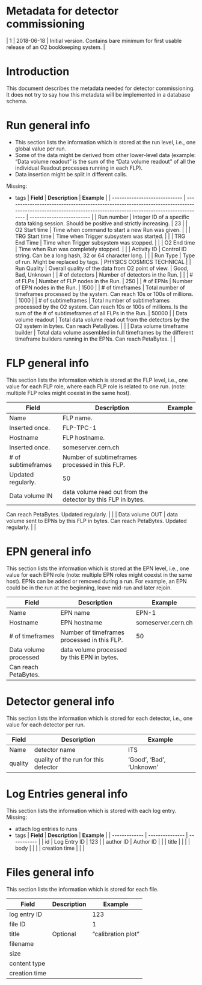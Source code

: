 # Metadata for detector commissioning

| 1 | 2018-06-18 | Initial version. Contains bare minimum for first usable release of an O2 bookkeeping system. |

# Introduction

This document describes the metadata needed for detector commissioning.
It does not try to say how this metadata will be implemented in a database schema.

# Run general info
- This section lists the information which is stored at the run level, i.e., one global value per run.  
- Some of the data might be derived from other lower-level data (example: “Data volume readout” is the sum of the “Data volume readout” of all the individual Readout processes running in each FLP). 
- Data insertion might be split in different calls. 

Missing: 

- tags
| **Field**                     | **Description**                                                                                                                                             | **Example**               |
| ----------------------------- | ----------------------------------------------------------------------------------------------------------------------------------------------------------- | ------------------------- |
| Run number                    | Integer ID of a specific data taking session. 
Should be positive and strictly increasing.                                                                  | 23                        |
| O2 Start time                 | Time when command to start a new Run was given.                                                                                                             |                           |
| TRG Start time                | Time when Trigger subsystem was started.                                                                                                                    |                           |
| TRG End Time                  | Time when Trigger subsystem was stopped.                                                                                                                    |                           |
| O2 End time                   | Time when Run was completely stopped.                                                                                                                       |                           |
| Activity ID                   | Control ID string. Can be a long hash, 32 or 64 character long.                                                                                             |                           |
| Run Type                      | Type of run. Might be replaced by tags.                                                                                                                     | PHYSICS
COSMICS
TECHNICAL |
| Run Quality                   | Overall quality of the data from O2 point of view.                                                                                                          | Good, Bad, Unknown        |
| # of detectors                | Number of detectors in the Run.                                                                                                                             |                           |
| # of FLPs                     | Number of FLP nodes in the Run.                                                                                                                             | 250                       |
| # of EPNs                     | Number of EPN nodes in the Run.                                                                                                                             | 1500                      |
| # of timeframes               | Total number of timeframes processed by the system. 
Can reach 10s or 100s of millions.                                                                     | 1000                      |
| # of subtimeframes            | Total number of subtimeframes processed by the O2 system. 
Can reach 10s or 100s of millions. 
Is the sum of the # of subtimeframes of all FLPs in the Run. | 50000                     |
| Data volume readout           | Total data volume read out from the detectors by the O2 system in bytes.
Can reach PetaBytes.                                                               |                           |
| Data volume timeframe builder | Total data volume assembled in full timeframes by the different timeframe builders running in the EPNs.
Can reach PetaBytes.                                |                           |

# FLP general info

This section lists the information which is stored at the FLP level, i.e., one value for each FLP role, where each FLP role is related to one run. (note: multiple FLP roles might coexist in the same host).   

| **Field**          | **Description**                                                                                       | **Example**        |
| ------------------ | ----------------------------------------------------------------------------------------------------- | ------------------ |
| Name               | FLP name.
Inserted once.                                                                              | FLP-TPC-1          |
| Hostname           | FLP hostname.
Inserted once.                                                                          | someserver.cern.ch |
| # of subtimeframes | Number of subtimeframes processed in this FLP.
Updated regularly.                                     | 50                 |
| Data volume IN     | data volume read out from the detector by this FLP in bytes.
Can reach PetaBytes. 
Updated regularly. |                    |
| Data volume OUT    | data volume sent to EPNs by this FLP in bytes.
Can reach PetaBytes. 
Updated regularly.               |                    |

# EPN general info

This section lists the information which is stored at the EPN level, i.e., one value for each EPN role (note: multiple EPN roles might coexist in the same host). EPNs can be added or removed during a run. For example, an EPN could be in the run at the beginning, leave mid-run and later rejoin. 

| **Field**             | **Description**                                                  | **Example**        |
| --------------------- | ---------------------------------------------------------------- | ------------------ |
| Name                  | EPN name                                                         | EPN-1              |
| Hostname              | EPN hostname                                                     | someserver.cern.ch |
| # of timeframes       | Number of timeframes processed in this FLP.                      | 50                 |
| Data volume processed | data volume processed by this EPN in bytes.
Can reach PetaBytes. |                    |

# Detector general info

This section lists the information which is stored for each detector, i.e., one value for each detector per run. 

| **Field** | **Description**                      | **Example**              |
| --------- | ------------------------------------ | ------------------------ |
| Name      | detector name                        | ITS                      |
| quality   | quality of the run for this detector | ‘Good’, ‘Bad’, ‘Unknown’ |

# Log Entries general info

This section lists the information which is stored with each log entry. 
Missing: 

- attach log entries to runs
- tags
| **Field**     | **Description** | **Example** |
| ------------- | --------------- | ----------- |
| id            | Log Entry ID    | 123         |
| author ID     | Author ID       |             |
| title         |                 |             |
| body          |                 |             |
| creation time |                 |             |

# Files general info

This section lists the information which is stored for each file. 

| **Field**     | **Description** | **Example**        |
| ------------- | --------------- | ------------------ |
| log entry ID  |                 | 123                |
| file ID       |                 | 1                  |
| title         | Optional        | “calibration plot” |
| filename      |                 |                    |
| size          |                 |                    |
| content type  |                 |                    |
| creation time |                 |                    |


